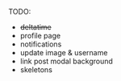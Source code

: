 TODO:

- ~~deltatime~~
- profile page
- notifications
- update image & username
- link post modal background
- skeletons
